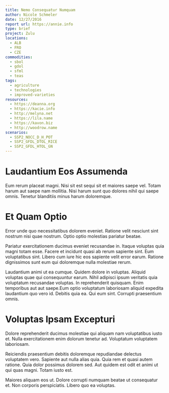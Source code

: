 ```yaml
---
title: Nemo Consequatur Numquam
author: Nicole Schmeler
date: 12/27/2016
report url: https://annie.info
type: brief
project: Zulu
locations:
  - ALB
  - FRO
  - CZE
commodities:
  - sbol
  - gdol
  - sfml
  - teas
tags:
  - agriculture
  - technologies
  - improved-varieties
resources:
  - https://deanna.org
  - https://kacie.info
  - http://melyna.net
  - https://lila.name
  - https://kavon.biz
  - http://woodrow.name
scenarios:
  - SSP2_NOCC_D_H_POT
  - SSP2_GFDL_DTOL_RICE
  - SSP2_GFDL_HTOL_GN
---
```

# Laudantium Eos Assumenda
Eum rerum placeat magni. Nisi sit est sequi sit et maiores saepe vel. Totam harum aut saepe nam mollitia. Nisi harum sunt quo dolores nihil qui saepe omnis. Tenetur blanditiis minus harum doloremque.

# Et Quam Optio
Error unde quo necessitatibus dolorem eveniet. Ratione velit nesciunt sint nostrum nisi quae nostrum. Optio optio molestias pariatur beatae.
 Pariatur exercitationem ducimus eveniet recusandae in. Itaque voluptas quia magni totam esse. Facere et incidunt quasi ab rerum sapiente sint. Eum voluptatibus sint. Libero cum iure hic eos sapiente velit error earum. Ratione dignissimos sunt eum qui doloremque nulla molestiae rerum.
 Laudantium animi ut ea cumque. Quidem dolore in voluptas. Aliquid voluptas quae qui consequuntur earum. Nihil adipisci ipsum veritatis quia voluptatum recusandae voluptas. In reprehenderit quisquam. Enim temporibus aut aut saepe.Eum optio voluptatum laboriosam aliquid expedita laudantium quo vero id. Debitis quia ea. Qui eum sint. Corrupti praesentium omnis.

# Voluptas Ipsam Excepturi
Dolore reprehenderit ducimus molestiae qui aliquam nam voluptatibus iusto et. Nulla exercitationem enim dolorum tenetur ad. Voluptatum voluptatem laboriosam.
 Reiciendis praesentium debitis doloremque repudiandae delectus voluptatem vero. Sapiente aut nulla alias quia. Quia rem et quasi autem ratione. Quia dolor possimus dolorem sed. Aut quidem est odit et animi ut qui quas magni. Totam iusto est.
 Maiores aliquam eos ut. Dolore corrupti numquam beatae ut consequatur et. Non corporis perspiciatis. Libero quo ea voluptas.
